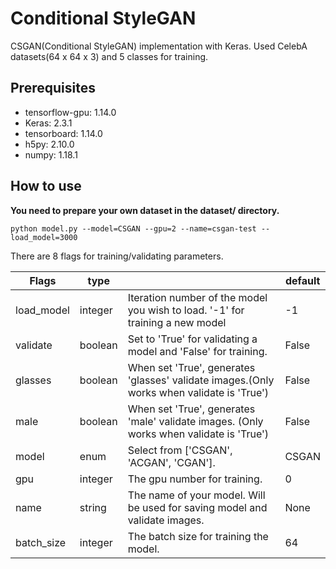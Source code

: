 # Conditional StyleGAN
CSGAN(Conditional StyleGAN) implementation with Keras. Used CelebA datasets(64 x 64 x 3) and 5 classes for training.

## Prerequisites

- tensorflow-gpu: 1.14.0
- Keras: 2.3.1
- tensorboard: 1.14.0
- h5py: 2.10.0
- numpy: 1.18.1

## How to use

**You need to prepare your own dataset in the dataset/ directory.**

```
python model.py --model=CSGAN --gpu=2 --name=csgan-test --load_model=3000
```

There are 8 flags for training/validating parameters. 

| Flags      | type    |                                                                                           | default |
|------------|---------|-------------------------------------------------------------------------------------------|---------|
| load_model | integer | Iteration number of the model you wish to load. '-1' for training a new model             | -1      |
| validate   | boolean | Set to 'True' for validating a model and 'False' for training.                            | False   |
| glasses    | boolean | When set 'True', generates 'glasses' validate images.(Only works when validate is 'True') | False   |
| male       | boolean | When set 'True', generates 'male' validate images. (Only works when validate is 'True')   | False   |
| model      | enum    | Select from ['CSGAN', 'ACGAN', 'CGAN'].                                                   | CSGAN   |
| gpu        | integer | The gpu number for training.                                                              | 0       |
| name       | string  | The name of your model. Will be used for saving model and validate images.                | None    |
| batch_size | integer | The batch size for training the model.                                                    | 64      |

